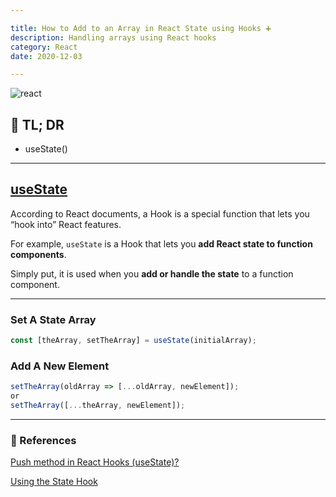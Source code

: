 ```yaml
---

title: How to Add to an Array in React State using Hooks ➕
description: Handling arrays using React hooks
category: React
date: 2020-12-03

---
```


![react](react.png)

## 🤦 TL; DR

- useState()

---

## [useState](https://en.reactjs.org/docs/hooks-state.html)

According to React documents, a Hook is a special function that lets you “hook into” React features. 

For example, `useState` is a Hook that lets you **add React state to function components**.

Simply put, it is used when you **add or handle the state** to a function component.

---

### Set A State Array

```js
const [theArray, setTheArray] = useState(initialArray);
```


### Add A New Element

```js
setTheArray(oldArray => [...oldArray, newElement]);
or
setTheArray([...theArray, newElement]);
```


---

### 🔗 References

[Push method in React Hooks (useState)?](https://stackoverflow.com/questions/54676966/push-method-in-react-hooks-usestate)

[Using the State Hook](https://en.reactjs.org/docs/hooks-state.html)